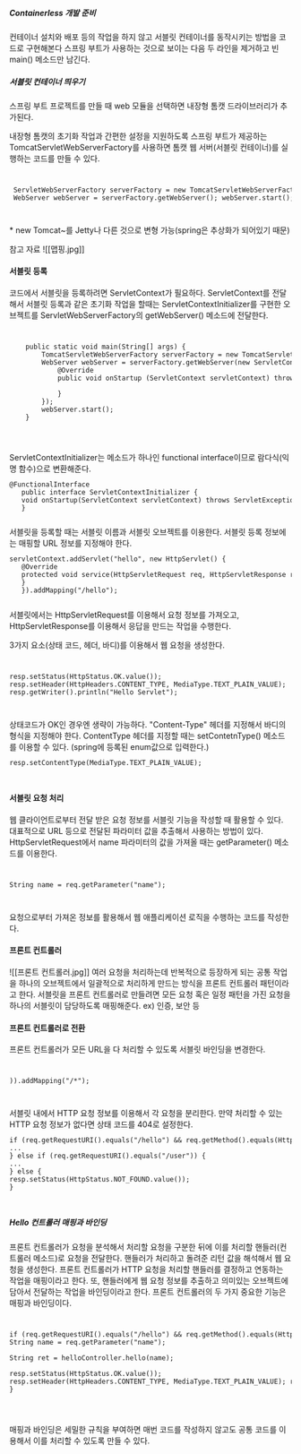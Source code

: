 ##### Containerless 개발 준비
컨테이너 설치와 배포 등의 작업을 하지 않고 서블릿 컨테이너를 동작시키는 방법을 코드로 구현해본다
스프링 부트가 사용하는 것으로 보이는 다음 두 라인을 제거하고 빈 main() 메소드만 남긴다.


##### 서블릿 컨테이너 띄우기
스프링 부트 프로젝트를 만들 때 web 모듈을 선택하면 내장형 톰캣 드라이브러리가 추가된다.

내장형 톰캣의 초기화 작업과 간편한 설정을 지원하도록 스프링 부트가 제공하는 TomcatServletWebServerFactory를 사용하면 톰캣 웹 서버(서블릿 컨테이너)를 실행하는 코드를 만들 수 있다.
<code>
<pre>
 ServletWebServerFactory serverFactory = new TomcatServletWebServerFactory();
 WebServer webServer = serverFactory.getWebServer(); webServer.start();
</pre>
</code>
 * new Tomcat~를 Jetty나 다른 것으로 변형 가능(spring은 추상화가 되어있기 때문)


참고 자료
![[맵핑.jpg]]

#### 서블릿 등록
코드에서 서블릿을 등록하려면 ServletContext가 필요하다. ServletContext를 전달해서 서블릿 등록과 같은 초기화 작업을 할때는 ServletContextInitializer를 구현한 오브젝트를 ServletWebServerFactory의 getWebServer() 메소드에 전달한다.
<code>
<pre>
    public static void main(String[] args) {  
        TomcatServletWebServerFactory serverFactory = new TomcatServletWebServerFactory();  
        WebServer webServer = serverFactory.getWebServer(new ServletContextInitializer(){  
            @Override  
            public void onStartup (ServletContext servletContext) throws ServletException{  
  
            }  
        });  
        webServer.start();  
    }  
  
</pre>
</code>
ServletContextInitializer는 메소드가 하나인 functional interface이므로 람다식(익명 함수)으로 변환해준다.
<code>
<pre>
@FunctionalInterface
   public interface ServletContextInitializer { 
   void onStartup(ServletContext servletContext) throws ServletException;
   }
</pre>
</code>
서블릿을 등록할 때는 서블릿 이름과 서블릿 오브젝트를 이용한다. 서블릿 등록 정보에는 매핑할 URL 정보를 지정해야 한다.
<code>
<pre>
servletContext.addServlet("hello", new HttpServlet() { 
   @Override 
   protected void service(HttpServletRequest req, HttpServletResponse resp) throws ServletException, IOException { 
   }
   }).addMapping("/hello");
</pre>
</code>
서블릿에서는 HttpServletRequest를 이용해서 요청 정보를 가져오고, HttpServletResponse를 이용해서 응답을 만드는 작업을 수행한다.

3가지 요소(상태 코드, 헤더, 바디)를 이용해서 웹 요청을 생성한다.
<code>
<pre>
resp.setStatus(HttpStatus.OK.value()); 
resp.setHeader(HttpHeaders.CONTENT_TYPE, MediaType.TEXT_PLAIN_VALUE); 
resp.getWriter().println("Hello Servlet");
</pre>
</code>
상태코드가 OK인 경우엔 생략이 가능하다.
"Content-Type" 헤더를 지정해서 바디의 형식을 지정해야 한다.
ContentType 헤더를 지정할 때는 setContetnType() 메소드를 이용할 수 있다.
(spring에 등록된 enum값으로 입력한다.)
<code>
<pre>
resp.setContentType(MediaType.TEXT_PLAIN_VALUE);
</pre>
</code>

#### 서블릿 요청 처리
웹 클라이언트로부터 전달 받은 요청 정보를 서블릿 기능을 작성할 때 활용할 수 있다.
대표적으로 URL 등으로 전달된 파라미터 값을 추출해서 사용하는 방법이 있다.
HttpServletRequest에서 name 파라미터의 값을 가져올 때는 getParameter() 메소드를 이용한다.
<code>
<pre>
String name = req.getParameter("name");
</pre>
</code>
요청으로부터 가져온 정보를 활용해서 웹 애플리케이션 로직을 수행하는 코드를 작성한다.



#### 프론트 컨트롤러

![[프론트 컨트롤러.jpg]]
여러 요청을 처리하는데 반복적으로 등장하게 되는 공통 작업을 하나의 오브젝트에서 일괄적으로 처리하게 만드는 방식을 프론트 컨트롤러 패턴이라고 한다.
서블릿을 프론트 컨트롤러로 만들려면 모든 요청 혹은 일정 패턴을 가진 요청을 하나의 서블릿이 담당하도록 매핑해준다.
ex) 인증, 보안 등


#### 프론트 컨트롤러로 전환
프론트 컨트롤러가 모든 URL을 다 처리할 수 있도록 서블릿 바인딩을 변경한다.
<code>
<pre>
)).addMapping("/*");
</pre>
</code>
서블릿 내에서 HTTP 요청 정보를 이용해서 각 요청을 분리한다. 만약 처리할 수 있는 HTTP 요청 정보가 없다면 상태 코드를 404로 설정한다.
<code>
<pre>
if (req.getRequestURI().equals("/hello") && req.getMethod().equals(HttpMethod.GET.name())) {
... 
} else if (req.getRequestURI().equals("/user")) {
... 
} else { 
resp.setStatus(HttpStatus.NOT_FOUND.value()); 
}
</pre>
</code>



##### Hello 컨트롤러 매핑과 바인딩
프론트 컨트롤러가 요청을 분석해서 처리할 요청을 구분한 뒤에 이를 처리할 핸들러(컨트롤러 메소드)로 요청을 전달한다. 핸들러가 처리하고 돌려준 리턴 값을 해석해서 웹 요청을 생성한다.
프론트 컨트롤러가 HTTP 요청을 처리할 핸들러를 결정하고 연동하는 작업을 매핑이라고 한다.
또, 핸들러에게 웹 요청 정보를 추출하고 의미있는 오브젝트에 담아서 전달하는 작업을 바인딩이라고 한다.
프론트 컨트롤러의 두 가지 중요한 기능은 매핑과 바인딩이다.
<code>
<pre>
if (req.getRequestURI().equals("/hello") && req.getMethod().equals(HttpMethod.GET.name())) {
String name = req.getParameter("name");

String ret = helloController.hello(name);

resp.setStatus(HttpStatus.OK.value());
resp.setHeader(HttpHeaders.CONTENT_TYPE, MediaType.TEXT_PLAIN_VALUE); resp.getWriter().println(ret); 
}
</pre>
</code>

매핑과 바인딩은 세밀한 규칙을 부여하면 매번 코드를 작성하지 않고도 공통 코드를 이용해서 이를 처리할 수 있도록 만들 수 있다.